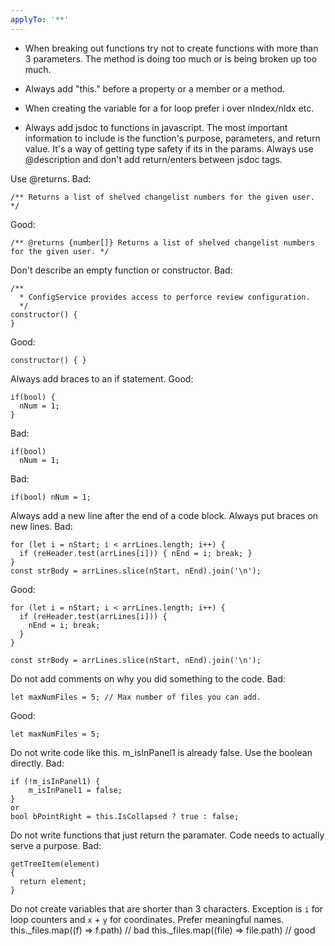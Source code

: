 ```yaml
---
applyTo: '**'
---
```


- When breaking out functions try not to create functions with more than 3 parameters. The method is doing too much or is being broken up too much.
- Always add "this." before a property or a member or a method.
- When creating the variable for a for loop prefer i over nIndex/nIdx etc.

- Always add jsdoc to functions in javascript. The most important information to include is the function's purpose, parameters, and return value. It's a way of getting type safety if its in the params. Always use @description and don't add return/enters between jsdoc tags.

Use @returns.
Bad:
```
/** Returns a list of shelved changelist numbers for the given user. */
```
Good:
```
/** @returns {number[]} Returns a list of shelved changelist numbers for the given user. */
```

Don't describe an empty function or constructor. 
Bad:
```
/**
  * ConfigService provides access to perforce review configuration.
  */
constructor() {
}
```
Good: 
```
constructor() { }
```

Always add braces to an if statement. 
Good:
```
if(bool) {
  nNum = 1;
}
```
Bad:
```
if(bool)
  nNum = 1;
```
Bad:
```
if(bool) nNum = 1;
```

Always add a new line after the end of a code block. Always put braces on new lines.
Bad:
```
for (let i = nStart; i < arrLines.length; i++) {
  if (reHeader.test(arrLines[i])) { nEnd = i; break; }
}
const strBody = arrLines.slice(nStart, nEnd).join('\n');
```

Good:
```
for (let i = nStart; i < arrLines.length; i++) {
  if (reHeader.test(arrLines[i])) { 
    nEnd = i; break; 
  }
}

const strBody = arrLines.slice(nStart, nEnd).join('\n');
```

Do not add comments on why you did something to the code.
Bad:
```
let maxNumFiles = 5; // Max number of files you can add.
```
Good:
```
let maxNumFiles = 5;
```

Do not write code like this. m_isInPanel1 is already false. Use the boolean directly.
Bad:
```
if (!m_isInPanel1) {
    m_isInPanel1 = false;
}
or 
bool bPointRight = this.IsCollapsed ? true : false;
```

Do not write functions that just return the paramater. Code needs to actually serve a purpose.
Bad:
```
getTreeItem(element)
{
  return element;
}
```

Do not create variables that are shorter than 3 characters. Exception is `i` for loop counters and `x` + `y` for coordinates. Prefer meaningful names.
this._files.map((f) => f.path) // bad
this._files.map((file) => file.path) // good
